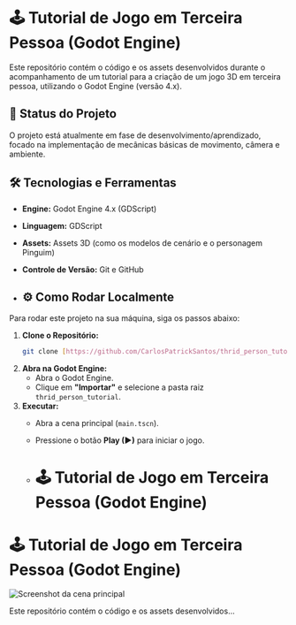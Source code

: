 

# 🕹️ Tutorial de Jogo em Terceira Pessoa (Godot Engine)

Este repositório contém o código e os assets desenvolvidos durante o acompanhamento de um tutorial para a criação de um jogo 3D em terceira pessoa, utilizando o Godot Engine (versão 4.x).

## 🚀 Status do Projeto
O projeto está atualmente em fase de desenvolvimento/aprendizado, focado na implementação de mecânicas básicas de movimento, câmera e ambiente.

## 🛠️ Tecnologias e Ferramentas

* **Engine:** Godot Engine 4.x (GDScript)
* **Linguagem:** GDScript
* **Assets:** Assets 3D (como os modelos de cenário e o personagem Pinguim)
* **Controle de Versão:** Git e GitHub

* ## ⚙️ Como Rodar Localmente

Para rodar este projeto na sua máquina, siga os passos abaixo:

1.  **Clone o Repositório:**
    ```bash
    git clone [https://github.com/CarlosPatrickSantos/thrid_person_tutorial.git](https://github.com/CarlosPatrickSantos/thrid_person_tutorial.git)
    ```
2.  **Abra na Godot Engine:**
    * Abra o Godot Engine.
    * Clique em **"Importar"** e selecione a pasta raiz `thrid_person_tutorial`.
3.  **Executar:**
    * Abra a cena principal (`main.tscn`).
    * Pressione o botão **Play (▶)** para iniciar o jogo.
  
    * # 🕹️ Tutorial de Jogo em Terceira Pessoa (Godot Engine)

# 🕹️ Tutorial de Jogo em Terceira Pessoa (Godot Engine)

![Screenshot da cena principal](https://raw.githubusercontent.com/CarlosPatrickSantos/thrid_person_tutorial/main/screenshots/minha_screenshot.jpg)

Este repositório contém o código e os assets desenvolvidos...

